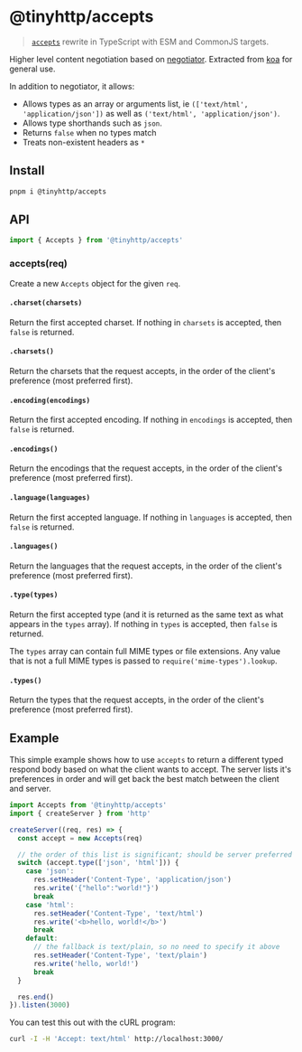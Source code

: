 # @tinyhttp/accepts

> [`accepts`](https://github.com/jshttp/accepts) rewrite in TypeScript with ESM and CommonJS targets.

Higher level content negotiation based on [negotiator](https://www.npmjs.com/package/negotiator).
Extracted from [koa](https://www.npmjs.com/package/koa) for general use.

In addition to negotiator, it allows:

- Allows types as an array or arguments list, ie `(['text/html', 'application/json'])`
  as well as `('text/html', 'application/json')`.
- Allows type shorthands such as `json`.
- Returns `false` when no types match
- Treats non-existent headers as `*`

## Install

```sh
pnpm i @tinyhttp/accepts
```

## API

```ts
import { Accepts } from '@tinyhttp/accepts'
```

### accepts(req)

Create a new `Accepts` object for the given `req`.

#### `.charset(charsets)`

Return the first accepted charset. If nothing in `charsets` is accepted,
then `false` is returned.

#### `.charsets()`

Return the charsets that the request accepts, in the order of the client's
preference (most preferred first).

#### `.encoding(encodings)`

Return the first accepted encoding. If nothing in `encodings` is accepted,
then `false` is returned.

#### `.encodings()`

Return the encodings that the request accepts, in the order of the client's
preference (most preferred first).

#### `.language(languages)`

Return the first accepted language. If nothing in `languages` is accepted,
then `false` is returned.

#### `.languages()`

Return the languages that the request accepts, in the order of the client's
preference (most preferred first).

#### `.type(types)`

Return the first accepted type (and it is returned as the same text as what
appears in the `types` array). If nothing in `types` is accepted, then `false`
is returned.

The `types` array can contain full MIME types or file extensions. Any value
that is not a full MIME types is passed to `require('mime-types').lookup`.

#### `.types()`

Return the types that the request accepts, in the order of the client's
preference (most preferred first).

## Example

This simple example shows how to use `accepts` to return a different typed
respond body based on what the client wants to accept. The server lists it's
preferences in order and will get back the best match between the client and
server.

```ts
import Accepts from '@tinyhttp/accepts'
import { createServer } from 'http'

createServer((req, res) => {
  const accept = new Accepts(req)

  // the order of this list is significant; should be server preferred order
  switch (accept.type(['json', 'html'])) {
    case 'json':
      res.setHeader('Content-Type', 'application/json')
      res.write('{"hello":"world!"}')
      break
    case 'html':
      res.setHeader('Content-Type', 'text/html')
      res.write('<b>hello, world!</b>')
      break
    default:
      // the fallback is text/plain, so no need to specify it above
      res.setHeader('Content-Type', 'text/plain')
      res.write('hello, world!')
      break
  }

  res.end()
}).listen(3000)
```

You can test this out with the cURL program:

```sh
curl -I -H 'Accept: text/html' http://localhost:3000/
```
